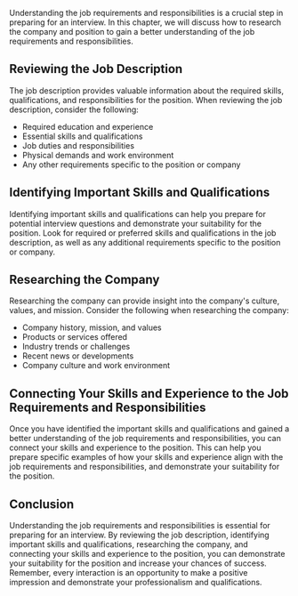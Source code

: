 
Understanding the job requirements and responsibilities is a crucial step in preparing for an interview. In this chapter, we will discuss how to research the company and position to gain a better understanding of the job requirements and responsibilities.

Reviewing the Job Description
-----------------------------

The job description provides valuable information about the required skills, qualifications, and responsibilities for the position. When reviewing the job description, consider the following:

* Required education and experience
* Essential skills and qualifications
* Job duties and responsibilities
* Physical demands and work environment
* Any other requirements specific to the position or company

Identifying Important Skills and Qualifications
-----------------------------------------------

Identifying important skills and qualifications can help you prepare for potential interview questions and demonstrate your suitability for the position. Look for required or preferred skills and qualifications in the job description, as well as any additional requirements specific to the position or company.

Researching the Company
-----------------------

Researching the company can provide insight into the company's culture, values, and mission. Consider the following when researching the company:

* Company history, mission, and values
* Products or services offered
* Industry trends or challenges
* Recent news or developments
* Company culture and work environment

Connecting Your Skills and Experience to the Job Requirements and Responsibilities
----------------------------------------------------------------------------------

Once you have identified the important skills and qualifications and gained a better understanding of the job requirements and responsibilities, you can connect your skills and experience to the position. This can help you prepare specific examples of how your skills and experience align with the job requirements and responsibilities, and demonstrate your suitability for the position.

Conclusion
----------

Understanding the job requirements and responsibilities is essential for preparing for an interview. By reviewing the job description, identifying important skills and qualifications, researching the company, and connecting your skills and experience to the position, you can demonstrate your suitability for the position and increase your chances of success. Remember, every interaction is an opportunity to make a positive impression and demonstrate your professionalism and qualifications.
